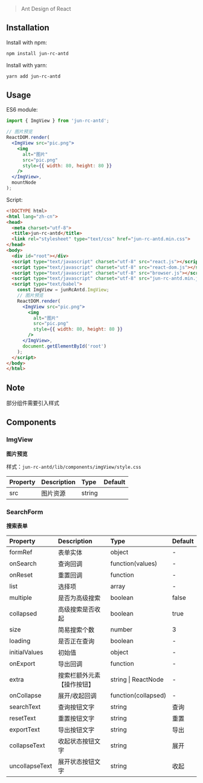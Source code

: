 > Ant Design of React

## Installation

Install with npm:

```bash
npm install jun-rc-antd
```

Install with yarn:

```bash
yarn add jun-rc-antd
```

## Usage

ES6 module:

```jsx
import { ImgView } from 'jun-rc-antd';

// 图片预览
ReactDOM.render(
  <ImgView src="pic.png">
    <img
      alt="图片"
      src="pic.png"
      style={{ width: 80, height: 80 }}
    />
  </ImgView>,
  mountNode
);
```

Script:

```html
<!DOCTYPE html>
<html lang="zh-cn">
<head>
  <meta charset="utf-8">
  <title>jun-rc-antd</title>
  <link rel="stylesheet" type="text/css" href="jun-rc-antd.min.css">
</head>
<body>
  <div id="root"></div>
  <script type="text/javascript" charset="utf-8" src="react.js"></script>
  <script type="text/javascript" charset="utf-8" src="react-dom.js"></script>
  <script type="text/javascript" charset="utf-8" src="browser.js"></script>
  <script type="text/javascript" charset="utf-8" src="jun-rc-antd.min.js"></script>
  <script type="text/babel">
    const ImgView = junRcAntd.ImgView;
    // 图片预览
    ReactDOM.render(
      <ImgView src="pic.png">
        <img
          alt="图片"
          src="pic.png"
          style={{ width: 80, height: 80 }}
        />
      </ImgView>,
      document.getElementById('root')
    );
  </script>
</body>
</html>
```

## Note
部分组件需要引入样式

## Components

### ImgView
**图片预览**

样式：`jun-rc-antd/lib/components/imgView/style.css`

| Property | Description | Type | Default |
| :------- | :---------- | :--- | :------ |
| src | 图片资源 | string |

### SearchForm
**搜索表单**

| Property | Description | Type | Default |
| :------- | :---------- | :--- | :------ |
| formRef | 表单实体 | object | - |
| onSearch | 查询回调 | function(values) | - |
| onReset | 重置回调 | function | - |
| list | 选择项 | array | - |
| multiple | 是否为高级搜索 | boolean | false |
| collapsed | 高级搜索是否收起 | boolean | true |
| size | 简易搜索个数 | number | 3 |
| loading | 是否正在查询 | boolean | - |
| initialValues | 初始值 | object | - |
| onExport | 导出回调 | function | - |
| extra | 搜索栏额外元素【操作按钮】 | string \| ReactNode | - |
| onCollapse | 展开/收起回调 | function(collapsed) | - |
| searchText | 查询按钮文字 | string | 查询 |
| resetText | 重置按钮文字 | string | 重置 |
| exportText | 导出按钮文字 | string | 导出 |
| collapseText | 收起状态按钮文字 | string | 展开 |
| uncollapseText | 展开状态按钮文字 | string | 收起 |
